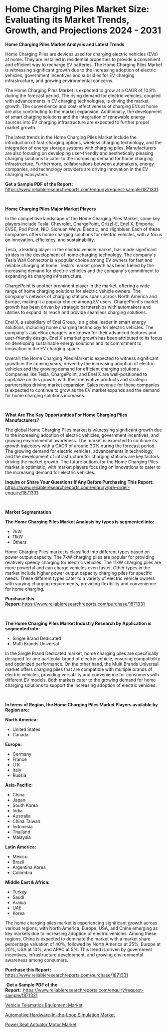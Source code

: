 <p><h1>Home Charging Piles Market Size: Evaluating its Market Trends, Growth, and Projections 2024 - 2031</h1></p><p><strong>Home Charging Piles Market Analysis and Latest Trends</strong></p>
<p><p>Home Charging Piles are devices used for charging electric vehicles (EVs) at home. They are installed in residential properties to provide a convenient and efficient way to recharge EV batteries. The Home Charging Piles Market is witnessing significant growth due to the increasing adoption of electric vehicles, government incentives and subsidies for EV charging infrastructure, and growing environmental concerns.</p><p>The Home Charging Piles Market is expected to grow at a CAGR of 10.8% during the forecast period. The rising demand for electric vehicles, coupled with advancements in EV charging technologies, is driving the market growth. The convenience and cost-effectiveness of charging EVs at home are also contributing to the market expansion. Additionally, the development of smart charging solutions and the integration of renewable energy sources into EV charging infrastructure are expected to further propel market growth.</p><p>The latest trends in the Home Charging Piles Market include the introduction of fast-charging options, wireless charging technology, and the integration of energy storage systems with charging piles. Manufacturers are also focusing on developing user-friendly and aesthetically pleasing charging solutions to cater to the increasing demand for home charging infrastructure. Furthermore, collaborations between automakers, energy companies, and technology providers are driving innovation in the EV charging ecosystem.</p></p>
<p><strong>Get a Sample PDF of the Report:&nbsp;</strong> <a href="https://www.reliableresearchreports.com/enquiry/request-sample/1871331">https://www.reliableresearchreports.com/enquiry/request-sample/1871331</a></p>
<p>&nbsp;</p>
<p><strong>Home Charging Piles Major Market Players</strong></p>
<p><p>In the competitive landscape of the Home Charging Piles Market, some key players include Tesla, Chevrolet, ChargePoint, Grizzl-E, Enel X, Emporia, EVSE, Pod Point, NIO, Sichuan Weiyu Electric, and Highbluer. Each of these companies offers home charging solutions for electric vehicles, with a focus on innovation, efficiency, and sustainability.</p><p>Tesla, a leading player in the electric vehicle market, has made significant strides in the development of home charging technology. The company's Tesla Wall Connector is a popular choice among EV owners for fast and reliable charging at home. Tesla's market growth has been fueled by the increasing demand for electric vehicles and the company's commitment to expanding its charging infrastructure.</p><p>ChargePoint is another prominent player in the market, offering a wide range of home charging solutions for electric vehicle owners. The company's network of charging stations spans across North America and Europe, making it a popular choice among EV users. ChargePoint's market growth has been driven by strategic partnerships with automakers and utilities to expand its reach and provide seamless charging solutions.</p><p>Enel X, a subsidiary of Enel Group, is a global leader in smart energy solutions, including home charging technology for electric vehicles. The company's JuiceBox chargers are known for their advanced features and user-friendly design. Enel X's market growth has been attributed to its focus on developing sustainable energy solutions and its commitment to innovation in the EV charging space.</p><p>Overall, the Home Charging Piles Market is expected to witness significant growth in the coming years, driven by the increasing adoption of electric vehicles and the growing demand for efficient charging solutions. Companies like Tesla, ChargePoint, and Enel X are well-positioned to capitalize on this growth, with their innovative products and strategic partnerships driving market expansion. Sales revenue for these companies is expected to continue to grow as the EV market expands and the demand for home charging solutions increases.</p></p>
<p>&nbsp;</p>
<p><strong>What Are The Key Opportunities For Home Charging Piles Manufacturers?</strong></p>
<p><p>The global Home Charging Piles market is witnessing significant growth due to the increasing adoption of electric vehicles, government incentives, and growing environmental awareness. The market is expected to continue its growth trajectory with a CAGR of around 30% during the forecast period. The growing demand for electric vehicles, advancements in technology, and the development of infrastructure for charging stations are key factors driving the market growth. The future outlook for the Home Charging Piles market is optimistic, with market players focusing on innovations to cater to the increasing demand for electric vehicles.</p></p>
<p><strong>Inquire or Share Your Questions If Any Before Purchasing This Report:</strong> <a href="https://www.reliableresearchreports.com/enquiry/pre-order-enquiry/1871331">https://www.reliableresearchreports.com/enquiry/pre-order-enquiry/1871331</a></p>
<p>&nbsp;</p>
<p><strong>Market Segmentation</strong></p>
<p><strong>The Home Charging Piles Market Analysis by types is segmented into:</strong></p>
<p><ul><li>7kW</li><li>11kW</li><li>Others</li></ul></p>
<p><p>Home Charging Piles market is classified into different types based on power output capacity. The 7kW charging piles are popular for providing relatively speedy charging for electric vehicles. The 11kW charging piles are more powerful and can charge vehicles even faster. Other types in the market include higher power output capacity charging piles for specific needs. These different types cater to a variety of electric vehicle owners with varying charging requirements, providing flexibility and convenience for home charging.</p></p>
<p><strong>Purchase this Report:&nbsp;</strong><a href="https://www.reliableresearchreports.com/purchase/1871331">https://www.reliableresearchreports.com/purchase/1871331</a></p>
<p>&nbsp;</p>
<p><strong>The Home Charging Piles Market Industry Research by Application is segmented into:</strong></p>
<p><ul><li>Single Brand Dedicated</li><li>Multi Brands Universal</li></ul></p>
<p><p>In the Single Brand Dedicated market, home charging piles are specifically designed for one particular brand of electric vehicle, ensuring compatibility and optimized performance. On the other hand, the Multi Brands Universal market offers charging piles that are compatible with multiple brands of electric vehicles, providing versatility and convenience for consumers with different EV models. Both markets cater to the growing demand for home charging solutions to support the increasing adoption of electric vehicles.</p></p>
<p>&nbsp;</p>
<p><strong>In terms of Region, the Home Charging Piles Market Players available by Region are:</strong></p>
<p>
    <p> <strong> North America: </strong>
        <ul>
            <li>United States</li>
            <li>Canada</li>
        </ul>
        </p> 
    <p> <strong> Europe: </strong>
        <ul>
            <li>Germany</li>
            <li>France</li>
            <li>U.K.</li>
            <li>Italy</li>
            <li>Russia</li>
        </ul>
        </p> 
    <p> <strong> Asia-Pacific: </strong>
        <ul>
            <li>China</li>
            <li>Japan</li>
            <li>South Korea</li>
            <li>India</li>
            <li>Australia</li>
            <li>China Taiwan</li>
            <li>Indonesia</li>
            <li>Thailand</li>
            <li>Malaysia</li>
        </ul>
        </p> 
    <p> <strong> Latin America: </strong>
        <ul>
            <li>Mexico</li>
            <li>Brazil</li>
            <li>Argentina Korea</li>
            <li>Colombia</li>
        </ul>
        </p> 
    <p> <strong> Middle East & Africa: </strong>
        <ul>
            <li>Turkey</li>
            <li>Saudi</li>
            <li>Arabia</li>
            <li>UAE</li>
            <li>Korea</li>
        </ul>
    </p>
    </p>
<p><p>The home charging piles market is experiencing significant growth across various regions, with North America, Europe, USA, and China emerging as key markets due to increasing adoption of electric vehicles. Among these regions, China is expected to dominate the market with a market share percentage valuation of 40%, followed by North America at 25%, Europe at 20%, USA at 10%, and APAC at 5%. This trend is driven by government incentives, infrastructure development, and growing environmental awareness among consumers.</p></p>
<p><strong>Purchase this Report: </strong><a href="https://www.reliableresearchreports.com/purchase/1871331">https://www.reliableresearchreports.com/purchase/1871331</a></p>
<p>&nbsp;<strong>Get a Sample PDF of the Report:&nbsp;&nbsp;</strong><a href="https://www.reliableresearchreports.com/enquiry/request-sample/1871331">https://www.reliableresearchreports.com/enquiry/request-sample/1871331</a></p>
<p><strong></strong></p>
<p><p><a href="https://view.publitas.com/reportprime-1/vehicle-telematics-equipment-market-research-report-forecasted-for-period-from-2023-2030-by-market-type-market-application-and-region/">Vehicle Telematics Equipment Market</a></p><p><a href="https://view.publitas.com/reportprime-1/automotive-hardware-in-the-loop-simulation-market-size-growth-outlook-from-2023-to-2030-projecting-at-markets-trends-analysis-by-application-regional-outlook-and-revenue/">Automotive Hardware-in-the-Loop Simulation Market</a></p><p><a href="https://view.publitas.com/reportprime-1/power-seat-actuator-motor-market-furnish-information-about-market-size-market-share-market-dynamics-and-projections-spanning-from-2023-to-2030/">Power Seat Actuator Motor Market</a></p></p>